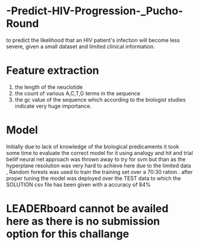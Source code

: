 # -Predict-HIV-Progression-_Pucho-Round
 to predict the likelihood that an HIV patient's infection will become less severe, given a small dataset and limited clinical information.


# Feature extraction 
1. the length of the neuclotide
2. the count of various A,C,T,G terms in the sequence
3. the gc value of the sequence which according to the biologist studies indicate very huge importance.

# Model 
 
 Initially due to lack of knowledge of the biological predicaments it took some time to evaluate the correct model for it
 using analogy and hit and trial beilif neural net approach was thrown away to try for svm but than as the hyperplane resolution was very     hard to achieve here due to the limited data , Random forests was used to train the training set over a 70:30 ration .
 after proper tuning the model was deployed over the TEST data to which the SOLUTION csv file has been given with a accuracy of 84%
 
 
 # LEADERboard cannot be availed here as there is no submission option for this challange
 
